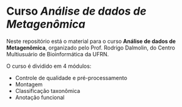 # Curso *Análise de dados de Metagenômica*

Neste repositório está o material para o curso **Análise de dados de Metagenômica**,
organizado pelo Prof. Rodrigo Dalmolin, do Centro Multiusuário de Bioinformática da UFRN.

O curso é dividido em 4 módulos:

- Controle de qualidade e pré-processamento
- Montagem
- Classificação taxonômica
- Anotação funcional

